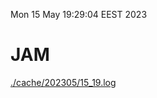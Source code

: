 Mon 15 May 19:29:04 EEST 2023
# JAM
<a href='./cache/202305/15_19.log'>./cache/202305/15_19.log</a>
